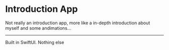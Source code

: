 # Introduction App

Not really an introduction app, more like a in-depth introduction about myself and some andimations...

--------------------
Built in SwiftUI. Nothing else 
